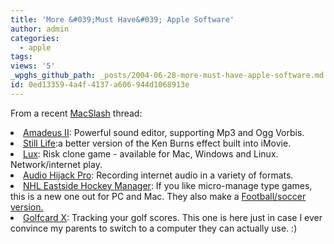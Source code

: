 ```yaml
---
title: 'More &#039;Must Have&#039; Apple Software'
author: admin
categories:
  - apple
tags: 
views: '5'
_wpghs_github_path: _posts/2004-06-28-more-must-have-apple-software.md
id: 0ed13359-4a4f-4137-a606-944d1068913e
---
```

<p>From a recent <a href="http://www.macslash.com">MacSlash</a> thread:</p>
<li><a href="http://www.hairersoft.com/Amadeus.html">Amadeus II</a>: Powerful sound editor, supporting Mp3 and Ogg Vorbis.</li>
<li><a href="http://www.grantedsw.com/still-life/">Still Life</a>:a better version of the Ken Burns effect built into iMovie.</li>
<li><a href="http://www.sillysoft.net/">Lux</a>: Risk clone game - available for Mac, Windows and Linux.  Network/internet play.</li>
<li><a href="http://www.rogueamoeba.com/">Audio Hijack Pro</a>: Recording internet audio in a variety of formats.</li>
<li><a href="http://www.sigames.com/softography.php?type=view&amp;id=14">NHL Eastside Hockey Manager</a>: If you like micro-manage type games, this is a new one out for PC and Mac.  They also make a <a href="http://www.sigames.com/downloads.php?type=game&amp;id=13">Football/soccer version.</a></li>
<li><a href="http://www.versiontracker.com/dyn/moreinfo/macosx/17554">Golfcard X</a>: Tracking your golf scores.  This one is here just in case I ever convince my parents to switch to a computer they can actually use.  :)</li>

